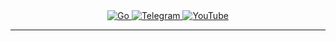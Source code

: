 <div align="center">
  <div>
    <span style="text-decoration: none">
      <a href="https://go.dev/"> 
        <img src="https://img.shields.io/badge/go-%2300ADD8.svg?style=for-the-badge&logo=go&logoColor=white" alt="Go" />  
      </a>
    </span>
    <span style="text-decoration: none">
      <a href="https://t.me/YonkoNostrada"> 
        <img src="https://img.shields.io/badge/Telegram-2CA5E0?style=for-the-badge&logo=telegram&logoColor=white" alt="Telegram" />  
      </a>
    </span>
    <span style="text-decoration: none">
      <a href="https://www.youtube.com/channel/UCBusM2QoshuKuXmuqCDG7Kw">
        <img src="https://img.shields.io/badge/YouTube-%23FF0000.svg?style=for-the-badge&logo=YouTube&logoColor=white" alt="YouTube"/>
      </a>
    </span>
  </div>
</div>

***
